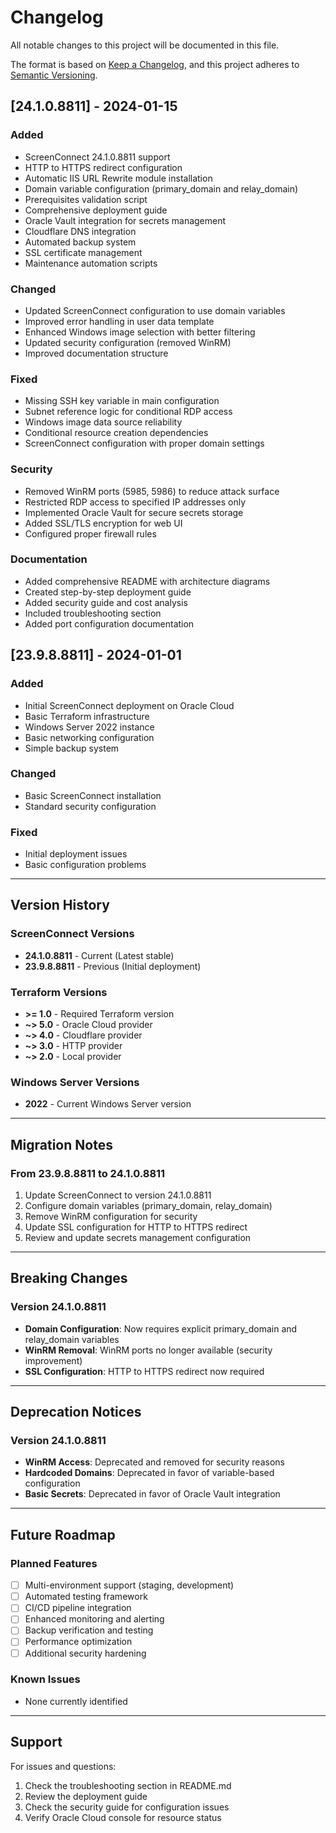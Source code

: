 # Changelog

All notable changes to this project will be documented in this file.

The format is based on [Keep a Changelog](https://keepachangelog.com/en/1.0.0/),
and this project adheres to [Semantic Versioning](https://semver.org/spec/v2.0.0.html).

## [24.1.0.8811] - 2024-01-15

### Added
- ScreenConnect 24.1.0.8811 support
- HTTP to HTTPS redirect configuration
- Automatic IIS URL Rewrite module installation
- Domain variable configuration (primary_domain and relay_domain)
- Prerequisites validation script
- Comprehensive deployment guide
- Oracle Vault integration for secrets management
- Cloudflare DNS integration
- Automated backup system
- SSL certificate management
- Maintenance automation scripts

### Changed
- Updated ScreenConnect configuration to use domain variables
- Improved error handling in user data template
- Enhanced Windows image selection with better filtering
- Updated security configuration (removed WinRM)
- Improved documentation structure

### Fixed
- Missing SSH key variable in main configuration
- Subnet reference logic for conditional RDP access
- Windows image data source reliability
- Conditional resource creation dependencies
- ScreenConnect configuration with proper domain settings

### Security
- Removed WinRM ports (5985, 5986) to reduce attack surface
- Restricted RDP access to specified IP addresses only
- Implemented Oracle Vault for secure secrets storage
- Added SSL/TLS encryption for web UI
- Configured proper firewall rules

### Documentation
- Added comprehensive README with architecture diagrams
- Created step-by-step deployment guide
- Added security guide and cost analysis
- Included troubleshooting section
- Added port configuration documentation

## [23.9.8.8811] - 2024-01-01

### Added
- Initial ScreenConnect deployment on Oracle Cloud
- Basic Terraform infrastructure
- Windows Server 2022 instance
- Basic networking configuration
- Simple backup system

### Changed
- Basic ScreenConnect installation
- Standard security configuration

### Fixed
- Initial deployment issues
- Basic configuration problems

---

## Version History

### ScreenConnect Versions
- **24.1.0.8811** - Current (Latest stable)
- **23.9.8.8811** - Previous (Initial deployment)

### Terraform Versions
- **>= 1.0** - Required Terraform version
- **~> 5.0** - Oracle Cloud provider
- **~> 4.0** - Cloudflare provider
- **~> 3.0** - HTTP provider
- **~> 2.0** - Local provider

### Windows Server Versions
- **2022** - Current Windows Server version

---

## Migration Notes

### From 23.9.8.8811 to 24.1.0.8811
1. Update ScreenConnect to version 24.1.0.8811
2. Configure domain variables (primary_domain, relay_domain)
3. Remove WinRM configuration for security
4. Update SSL configuration for HTTP to HTTPS redirect
5. Review and update secrets management configuration

---

## Breaking Changes

### Version 24.1.0.8811
- **Domain Configuration**: Now requires explicit primary_domain and relay_domain variables
- **WinRM Removal**: WinRM ports no longer available (security improvement)
- **SSL Configuration**: HTTP to HTTPS redirect now required

---

## Deprecation Notices

### Version 24.1.0.8811
- **WinRM Access**: Deprecated and removed for security reasons
- **Hardcoded Domains**: Deprecated in favor of variable-based configuration
- **Basic Secrets**: Deprecated in favor of Oracle Vault integration

---

## Future Roadmap

### Planned Features
- [ ] Multi-environment support (staging, development)
- [ ] Automated testing framework
- [ ] CI/CD pipeline integration
- [ ] Enhanced monitoring and alerting
- [ ] Backup verification and testing
- [ ] Performance optimization
- [ ] Additional security hardening

### Known Issues
- None currently identified

---

## Support

For issues and questions:
1. Check the troubleshooting section in README.md
2. Review the deployment guide
3. Check the security guide for configuration issues
4. Verify Oracle Cloud console for resource status 
